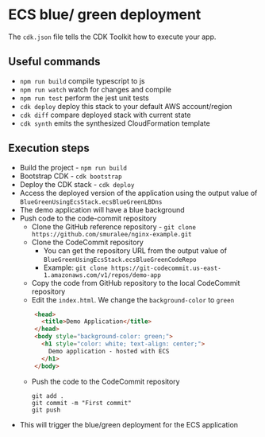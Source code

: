 # ECS blue/ green deployment 

The `cdk.json` file tells the CDK Toolkit how to execute your app.

## Useful commands

 * `npm run build`   compile typescript to js
 * `npm run watch`   watch for changes and compile
 * `npm run test`    perform the jest unit tests
 * `cdk deploy`      deploy this stack to your default AWS account/region
 * `cdk diff`        compare deployed stack with current state
 * `cdk synth`       emits the synthesized CloudFormation template
 
## Execution steps

* Build the project - `npm run build`
* Bootstrap CDK - `cdk bootstrap`
* Deploy the CDK stack - `cdk deploy`
* Access the deployed version of the application using the output value of `BlueGreenUsingEcsStack.ecsBlueGreenLBDns`
* The demo application will have a blue background
* Push code to the code-commit repository 
    * Clone the GitHub reference repository - `git clone https://github.com/smuralee/nginx-example.git`
    * Clone the CodeCommit repository
        * You can get the repository URL from the output value of `BlueGreenUsingEcsStack.ecsBlueGreenCodeRepo`
        * Example: `git clone https://git-codecommit.us-east-1.amazonaws.com/v1/repos/demo-app`
    * Copy the code from GitHub repository to the local CodeCommit repository
    * Edit the `index.html`. We change the `background-color` to `green`
    ```html
        <head>
          <title>Demo Application</title>
        </head>
        <body style="background-color: green;">
          <h1 style="color: white; text-align: center;">
            Demo application - hosted with ECS
          </h1>
        </body>

    ```
    * Push the code to the CodeCommit repository
      ```
      git add .
      git commit -m "First commit"
      git push
      ``` 
* This will trigger the blue/green deployment for the ECS application

